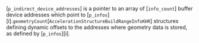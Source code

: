 [`p_indirect_device_addresses`] is a pointer to an array of
[`info_count`] buffer device addresses which point to
[`p_infos`][i].`geometryCount`[`AccelerationStructureBuildRangeInfoKHR`] structures defining
dynamic offsets to the addresses where geometry data is stored, as
defined by [`p_infos`][i].